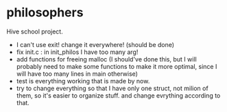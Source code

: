 # philosophers
Hive school project.


- I can't use exit! change it everywhere! (should be done)
- fix init.c : in init_philos I have too many arg!
- add functions for freeing malloc (I should've done this, but I will probably need to make some functions to make it more optimal, since I will have too many lines in main otherwise)
- test is everything working that is made by now.
- try to change everything so that I have only one struct, not milion of them, so it's easier to organize stuff. and change evrything according to that. 
